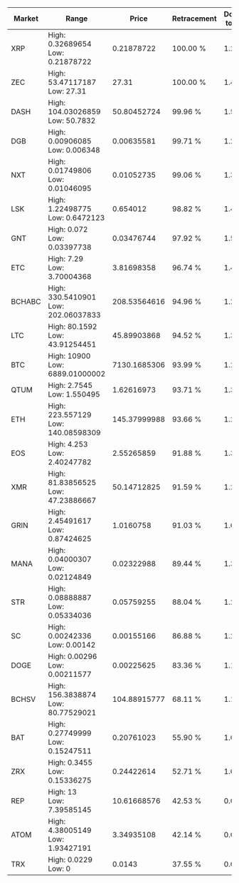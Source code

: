 | Market | Range | Price| Retracement | Doubles to 50% |
| --- | --- | --- | --- | --- |
| XRP | High: 0.32689654<br />Low: 0.21878722 | 0.21878722 | 100.00 % | 1.25 |
| ZEC | High: 53.47117187<br />Low: 27.31 | 27.31 | 100.00 % | 1.48 |
| DASH | High: 104.03026859<br />Low: 50.7832 | 50.80452724 | 99.96 % | 1.52 |
| DGB | High: 0.00906085<br />Low: 0.006348 | 0.00635581 | 99.71 % | 1.21 |
| NXT | High: 0.01749806<br />Low: 0.01046095 | 0.01052735 | 99.06 % | 1.33 |
| LSK | High: 1.22498775<br />Low: 0.6472123 | 0.654012 | 98.82 % | 1.43 |
| GNT | High: 0.072<br />Low: 0.03397738 | 0.03476744 | 97.92 % | 1.52 |
| ETC | High: 7.29<br />Low: 3.70004368 | 3.81698358 | 96.74 % | 1.44 |
| BCHABC | High: 330.5410901<br />Low: 202.06037833 | 208.53564616 | 94.96 % | 1.28 |
| LTC | High: 80.1592<br />Low: 43.91254451 | 45.89903868 | 94.52 % | 1.35 |
| BTC | High: 10900<br />Low: 6889.01000002 | 7130.1685306 | 93.99 % | 1.25 |
| QTUM | High: 2.7545<br />Low: 1.550495 | 1.62616973 | 93.71 % | 1.32 |
| ETH | High: 223.557129<br />Low: 140.08598309 | 145.37999988 | 93.66 % | 1.25 |
| EOS | High: 4.253<br />Low: 2.40247782 | 2.55265859 | 91.88 % | 1.30 |
| XMR | High: 81.83856525<br />Low: 47.23886667 | 50.14712825 | 91.59 % | 1.29 |
| GRIN | High: 2.45491617<br />Low: 0.87424625 | 1.0160758 | 91.03 % | 1.64 |
| MANA | High: 0.04000307<br />Low: 0.02124849 | 0.02322988 | 89.44 % | 1.32 |
| STR | High: 0.08888887<br />Low: 0.05334036 | 0.05759255 | 88.04 % | 1.23 |
| SC | High: 0.00242336<br />Low: 0.00142 | 0.00155166 | 86.88 % | 1.24 |
| DOGE | High: 0.00296<br />Low: 0.00211577 | 0.00225625 | 83.36 % | 1.12 |
| BCHSV | High: 156.3838874<br />Low: 80.77529021 | 104.88915777 | 68.11 % | 1.13 |
| BAT | High: 0.27749999<br />Low: 0.15247511 | 0.20761023 | 55.90 % | 1.04 |
| ZRX | High: 0.3455<br />Low: 0.15336275 | 0.24422614 | 52.71 % | 1.02 |
| REP | High: 13<br />Low: 7.39585145 | 10.61668576 | 42.53 % | 0.00 |
| ATOM | High: 4.38005149<br />Low: 1.93427191 | 3.34935108 | 42.14 % | 0.00 |
| TRX | High: 0.0229<br />Low: 0 | 0.0143 | 37.55 % | 0.00 |

